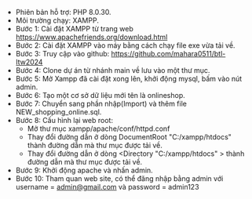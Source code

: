 -   Phiên bản hỗ trợ: PHP 8.0.30.
-   Môi trường chạy: XAMPP.
-   Bước 1: Cài đặt XAMPP từ trang web https://www.apachefriends.org/download.html
-   Bước 2: Cài đặt XAMPP vào máy bằng cách chạy file exe vừa tải về.
-   Bước 3: Truy cập vào github: https://github.com/mahara0511/btl-ltw2024
-   Bước 4: Clone dự án từ nhánh main về lưu vào một thư mục.
-   Bước 5: Mở Xampp đã cài đặt xong lên, khởi động mysql, bấm vào nút admin.
-   Bước 6: Tạo một cơ sở dữ liệu mới tên là onlineshop.
-   Bước 7: Chuyển sang phần nhập(Import) và thêm file NEW_shopping_online.sql.
-   Bước 8: Cấu hình lại web root:
    -   Mở thư mục xampp/apache/conf/httpd.conf
    -   Thay đổi đường dẫn ở dòng DocumentRoot "C:/xampp/htdocs" thành đường dẫn mà thư mục được tải về.
    -   Thay đổi đường dẫn ở dòng <Directory "C:/xampp/htdocs" > thành đường dẫn mà thư mục được tải về.
-   Bước 9: Khởi động apache và nhấn admin.
-   Bước 10: Tham quan web site, có thể đăng nhập bằng admin với username = admin@gmail.com và password = admin123

